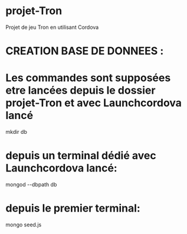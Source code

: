 # projet-Tron
Projet de jeu Tron en utilisant Cordova

# CREATION BASE DE DONNEES :
# Les commandes sont supposées etre lancées depuis le dossier projet-Tron et avec Launchcordova lancé
mkdir db
# depuis un terminal dédié avec Launchcordova lancé:
mongod --dbpath db 
# depuis le premier terminal:
mongo seed.js  